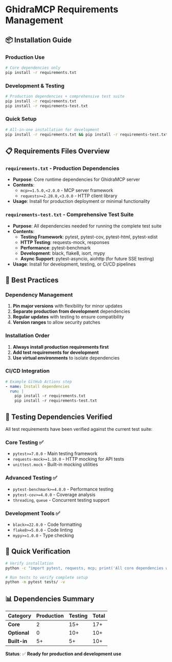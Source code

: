 # GhidraMCP Requirements Management

## 📦 Installation Guide

### **Production Use**
```bash
# Core dependencies only
pip install -r requirements.txt
```

### **Development & Testing**
```bash
# Production dependencies + comprehensive test suite
pip install -r requirements.txt
pip install -r requirements-test.txt
```

### **Quick Setup**
```bash
# All-in-one installation for development
pip install -r requirements.txt && pip install -r requirements-test.txt
```

## 📋 Requirements Files Overview

### **`requirements.txt`** - Production Dependencies
- **Purpose**: Core runtime dependencies for GhidraMCP server
- **Contents**: 
  - `mcp>=1.5.0,<2.0.0` - MCP server framework
  - `requests>=2.28.0,<3.0.0` - HTTP client library
- **Usage**: Install for production deployment or minimal functionality

### **`requirements-test.txt`** - Comprehensive Test Suite
- **Purpose**: All dependencies needed for running the complete test suite
- **Contents**:
  - **Testing Framework**: pytest, pytest-cov, pytest-html, pytest-xdist
  - **HTTP Testing**: requests-mock, responses
  - **Performance**: pytest-benchmark
  - **Development**: black, flake8, isort, mypy
  - **Async Support**: pytest-asyncio, aiohttp (for future SSE testing)
- **Usage**: Install for development, testing, or CI/CD pipelines

## 🔧 Best Practices

### **Dependency Management**
1. **Pin major versions** with flexibility for minor updates
2. **Separate production from development** dependencies
3. **Regular updates** with testing to ensure compatibility
4. **Version ranges** to allow security patches

### **Installation Order**
1. **Always install production requirements first**
2. **Add test requirements for development**
3. **Use virtual environments** to isolate dependencies

### **CI/CD Integration**
```yaml
# Example GitHub Actions step
- name: Install dependencies
  run: |
    pip install -r requirements.txt
    pip install -r requirements-test.txt
```

## 🧪 Testing Dependencies Verified

All test requirements have been verified against the current test suite:

### **Core Testing** ✅
- `pytest>=7.0.0` - Main testing framework
- `requests-mock>=1.10.0` - HTTP mocking for API tests
- `unittest.mock` - Built-in mocking utilities

### **Advanced Testing** ✅
- `pytest-benchmark>=4.0.0` - Performance testing
- `pytest-cov>=4.0.0` - Coverage analysis
- `threading`, `queue` - Concurrent testing support

### **Development Tools** ✅
- `black>=22.0.0` - Code formatting
- `flake8>=5.0.0` - Code linting
- `mypy>=1.0.0` - Type checking

## 🚀 Quick Verification

```bash
# Verify installation
python -c "import pytest, requests, mcp; print('All core dependencies working!')"

# Run tests to verify complete setup
python -m pytest tests/ -v
```

## 📊 Dependencies Summary

| Category | Production | Testing | Total |
|----------|-----------|---------|-------|
| **Core** | 2 | 15+ | 17+ |
| **Optional** | 0 | 10+ | 10+ |
| **Built-in** | 5+ | 5+ | 10+ |

**Status**: ✅ **Ready for production and development use**